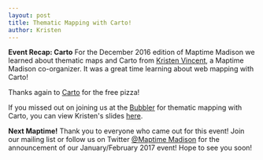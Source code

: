```yaml
---
layout: post
title: Thematic Mapping with Carto!
author: Kristen   
---
```

**Event Recap: Carto**
For the December 2016 edition of Maptime Madison we learned about thematic maps and Carto from [Kristen Vincent](http://kristenvincent.github.io), a Maptime Madison co-organizer.  It was a great time learning about web mapping with Carto!

Thanks again to [Carto](http://www.twitter.com/carto) for the free pizza!

If you missed out on joining us at the [Bubbler](http://madisonbubbler.org/) for thematic mapping with Carto, you can view Kristen's slides [here](http://www.slideshare.net/KristenVincent/maptime-madison-december-7th-2016).

**Next Maptime!**
Thank you to everyone who came out for this event!  Join our mailing list or follow us on Twitter [@Maptime Madison](https://twitter.com/maptimemadison) for the announcement of our January/February 2017 event!
Hope to see you soon!
